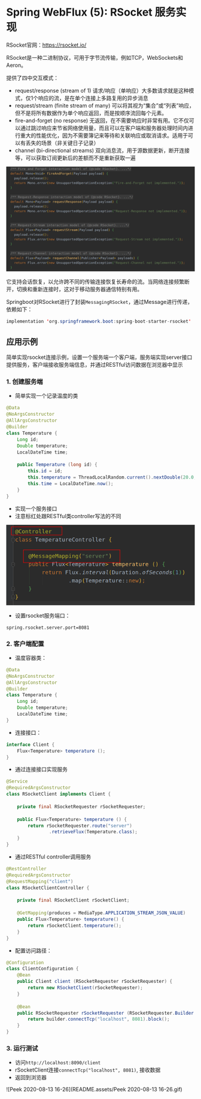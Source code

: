 # Spring WebFlux (5):  RSocket 服务实现



RSocket官网：https://rsocket.io/



RSocket是一种二进制协议，可用于字节流传输，例如TCP，WebSockets和Aeron。

提供了四中交互模式：

- request/response (stream of 1)  请求/响应（单响应）大多数请求就是这种模式，仅1个响应的流，是在单个连接上多路复用的异步消息
- request/stream (finite stream of many)  可以将其视为“集合”或“列表”响应，但不是将所有数据作为单个响应返回，而是按顺序流回每个元素。
- fire-and-forget (no response)  无返回，在不需要响应时非常有用。它不仅可以通过跳过响应来节省网络使用量，而且可以在客户端和服务器处理时间内进行重大的性能优化，因为不需要簿记来等待和关联响应或取消请求。适用于可以有丢失的场景（非关键日子记录）
- channel (bi-directional streams)  双向消息流，用于源数据更新，断开连接等，可以获取订阅更新后的差额而不是重新获取一遍

![image-20200813155626788](README.assets/image-20200813155626788.png)

它支持会话恢复，以允许跨不同的传输连接恢复长寿命的流。当网络连接频繁断开，切换和重新连接时，这对于移动服务器通信特别有用。



Springboot对RSocket进行了封装`MessagingRSocket`，通过Message进行传递，依赖如下：

```java
implementation 'org.springframework.boot:spring-boot-starter-rsocket'
```



## 应用示例

简单实现rsocket连接示例，设置一个服务端一个客户端，服务端实现server接口提供服务，客户端接收服务端信息，并通过RESTful访问数据在浏览器中显示

### 1. 创建服务端

+ 简单实现一个记录温度的类

```java
@Data
@NoArgsConstructor
@AllArgsConstructor
@Builder
class Temperature {
    Long id;
    Double temperature;
    LocalDateTime time;

    public Temperature (long id) {
        this.id = id;
        this.temperature = ThreadLocalRandom.current().nextDouble(20.0,35.0);
        this.time = LocalDateTime.now();
    }
}
```

+ 实现一个服务接口
+ 注意标红处跟RESTful类controller写法的不同

![image-20200813161803413](README.assets/image-20200813161803413.png)

+ 设置rsocket服务端口：

```
spring.rsocket.server.port=8081
```

### 2. 客户端配置

+ 温度容器类：

```java
@Data
@NoArgsConstructor
@AllArgsConstructor
@Builder
class Temperature {
    Long id;
    Double temperature;
    LocalDateTime time;
}
```

+ 连接接口：

```java
interface Client {
    Flux<Temperature> temperature ();
}
```

+ 通过连接接口实现服务

```java
@Service
@RequiredArgsConstructor
class RSocketClient implements Client {

    private final RSocketRequester rSocketRequester;

    public Flux<Temperature> temperature () {
        return rSocketRequester.route("server")
                .retrieveFlux(Temperature.class);
    }
}
```

+ 通过RESTful controller调用服务

```java
@RestController
@RequiredArgsConstructor
@RequestMapping("client")
class RSocketClientController {

    private final RSocketClient rSocketClient;

    @GetMapping(produces = MediaType.APPLICATION_STREAM_JSON_VALUE)
    public Flux<Temperature> temperature() {
        return rSocketClient.temperature();
    }
}
```

+ 配置访问路径：

```java
@Configuration
class ClientConfiguration {
    @Bean
    public Client client (RSocketRequester rSocketRequester) {
        return new RSocketClient(rSocketRequester);
    }

    @Bean
    public RSocketRequester rSocketRequester (RSocketRequester.Builder builder) {
        return builder.connectTcp("localhost", 8081).block();
    }
}
```

### 3. 运行测试

+ 访问`http://localhost:8090/client`
+ rSocketClient连接`connectTcp("localhost", 8081)`, 接收数据
+ 返回到浏览器

![Peek 2020-08-13 16-26](README.assets/Peek 2020-08-13 16-26.gif)